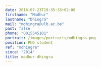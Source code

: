 ```yaml
---
date: 2016-07-23T19:35:33+02:00
firstname: "Madhur"
lastname: "Dhingra"
mail: "mdhingra@ulb.ac.be"
past: false
phone: "0015545101"
portrait: /images/portraits/mdhingra.png
position: PhD student
ref: "mdhingra"
since: "2014"
title: madhur dhingra
---
```


